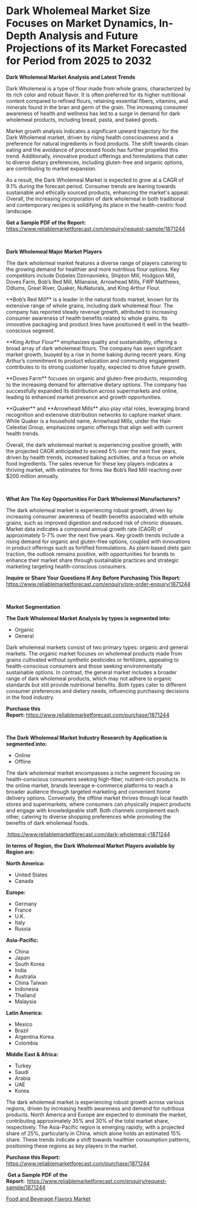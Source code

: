 <p><h1>Dark Wholemeal Market Size Focuses on Market Dynamics, In-Depth Analysis and Future Projections of its Market Forecasted for Period from 2025 to 2032</h1></p><p><strong>Dark Wholemeal Market Analysis and Latest Trends</strong></p>
<p><p>Dark Wholemeal is a type of flour made from whole grains, characterized by its rich color and robust flavor. It is often preferred for its higher nutritional content compared to refined flours, retaining essential fibers, vitamins, and minerals found in the bran and germ of the grain. The increasing consumer awareness of health and wellness has led to a surge in demand for dark wholemeal products, including bread, pasta, and baked goods.</p><p>Market growth analysis indicates a significant upward trajectory for the Dark Wholemeal market, driven by rising health consciousness and a preference for natural ingredients in food products. The shift towards clean eating and the avoidance of processed foods has further propelled this trend. Additionally, innovative product offerings and formulations that cater to diverse dietary preferences, including gluten-free and organic options, are contributing to market expansion.</p><p>As a result, the Dark Wholemeal Market is expected to grow at a CAGR of 9.1% during the forecast period. Consumer trends are leaning towards sustainable and ethically sourced products, enhancing the market's appeal. Overall, the increasing incorporation of dark wholemeal in both traditional and contemporary recipes is solidifying its place in the health-centric food landscape.</p></p>
<p><strong>Get a Sample PDF of the Report:&nbsp;</strong> <a href="https://www.reliablemarketforecast.com/enquiry/request-sample/1871244?utm_campaign=2290&utm_medium=2&utm_source=Github&utm_content=ia&utm_term=15022025&utm_id=dark-wholemeal">https://www.reliablemarketforecast.com/enquiry/request-sample/1871244</a></p>
<p>&nbsp;</p>
<p><strong>Dark Wholemeal Major Market Players</strong></p>
<p><p>The dark wholemeal market features a diverse range of players catering to the growing demand for healthier and more nutritious flour options. Key competitors include Dobeles Dzirnavnieks, Shipton Mill, Hodgson Mill, Doves Farm, Bob’s Red Mill, Milanaise, Arrowhead Mills, FWP Matthews, Odlums, Great River, Quaker, NuNaturals, and King Arthur Flour.</p><p>**Bob’s Red Mill** is a leader in the natural foods market, known for its extensive range of whole grains, including dark wholemeal flour. The company has reported steady revenue growth, attributed to increasing consumer awareness of health benefits related to whole grains. Its innovative packaging and product lines have positioned it well in the health-conscious segment.</p><p>**King Arthur Flour** emphasizes quality and sustainability, offering a broad array of dark wholemeal flours. The company has seen significant market growth, buoyed by a rise in home baking during recent years. King Arthur’s commitment to product education and community engagement contributes to its strong customer loyalty, expected to drive future growth.</p><p>**Doves Farm** focuses on organic and gluten-free products, responding to the increasing demand for alternative dietary options. The company has successfully expanded its distribution across supermarkets and online, leading to enhanced market presence and growth opportunities.</p><p>**Quaker** and **Arrowhead Mills** also play vital roles, leveraging brand recognition and extensive distribution networks to capture market share. While Quaker is a household name, Arrowhead Mills, under the Hain Celestial Group, emphasizes organic offerings that align well with current health trends. </p><p>Overall, the dark wholemeal market is experiencing positive growth, with the projected CAGR anticipated to exceed 5% over the next five years, driven by health trends, increased baking activities, and a focus on whole food ingredients. The sales revenue for these key players indicates a thriving market, with estimates for firms like Bob’s Red Mill reaching over $200 million annually.</p></p>
<p>&nbsp;</p>
<p><strong>What Are The Key Opportunities For Dark Wholemeal Manufacturers?</strong></p>
<p><p>The dark wholemeal market is experiencing robust growth, driven by increasing consumer awareness of health benefits associated with whole grains, such as improved digestion and reduced risk of chronic diseases. Market data indicates a compound annual growth rate (CAGR) of approximately 5-7% over the next five years. Key growth trends include a rising demand for organic and gluten-free options, coupled with innovations in product offerings such as fortified formulations. As plant-based diets gain traction, the outlook remains positive, with opportunities for brands to enhance their market share through sustainable practices and strategic marketing targeting health-conscious consumers.</p></p>
<p><strong>Inquire or Share Your Questions If Any Before Purchasing This Report:</strong> <a href="https://www.reliablemarketforecast.com/enquiry/pre-order-enquiry/1871244?utm_campaign=2290&utm_medium=2&utm_source=Github&utm_content=ia&utm_term=15022025&utm_id=dark-wholemeal">https://www.reliablemarketforecast.com/enquiry/pre-order-enquiry/1871244</a></p>
<p>&nbsp;</p>
<p><strong>Market Segmentation</strong></p>
<p><strong>The Dark Wholemeal Market Analysis by types is segmented into:</strong></p>
<p><ul><li>Organic</li><li>General</li></ul></p>
<p><p>Dark wholemeal markets consist of two primary types: organic and general markets. The organic market focuses on wholemeal products made from grains cultivated without synthetic pesticides or fertilizers, appealing to health-conscious consumers and those seeking environmentally sustainable options. In contrast, the general market includes a broader range of dark wholemeal products, which may not adhere to organic standards but still provide nutritional benefits. Both types cater to different consumer preferences and dietary needs, influencing purchasing decisions in the food industry.</p></p>
<p><strong>Purchase this Report:&nbsp;</strong><a href="https://www.reliablemarketforecast.com/purchase/1871244?utm_campaign=2290&utm_medium=2&utm_source=Github&utm_content=ia&utm_term=15022025&utm_id=dark-wholemeal">https://www.reliablemarketforecast.com/purchase/1871244</a></p>
<p>&nbsp;</p>
<p><strong>The Dark Wholemeal Market Industry Research by Application is segmented into:</strong></p>
<p><ul><li>Online</li><li>Offline</li></ul></p>
<p><p>The dark wholemeal market encompasses a niche segment focusing on health-conscious consumers seeking high-fiber, nutrient-rich products. In the online market, brands leverage e-commerce platforms to reach a broader audience through targeted marketing and convenient home delivery options. Conversely, the offline market thrives through local health stores and supermarkets, where consumers can physically inspect products and engage with knowledgeable staff. Both channels complement each other, catering to diverse shopping preferences while promoting the benefits of dark wholemeal foods.</p></p>
<p><a href="https://www.reliablemarketforecast.com/dark-wholemeal-r1871244?utm_campaign=2290&utm_medium=2&utm_source=Github&utm_content=ia&utm_term=15022025&utm_id=dark-wholemeal">&nbsp;https://www.reliablemarketforecast.com/dark-wholemeal-r1871244</a></p>
<p><strong>In terms of Region, the Dark Wholemeal Market Players available by Region are:</strong></p>
<p>
    <p> <strong> North America: </strong>
        <ul>
            <li>United States</li>
            <li>Canada</li>
        </ul>
        </p> 
    <p> <strong> Europe: </strong>
        <ul>
            <li>Germany</li>
            <li>France</li>
            <li>U.K.</li>
            <li>Italy</li>
            <li>Russia</li>
        </ul>
        </p> 
    <p> <strong> Asia-Pacific: </strong>
        <ul>
            <li>China</li>
            <li>Japan</li>
            <li>South Korea</li>
            <li>India</li>
            <li>Australia</li>
            <li>China Taiwan</li>
            <li>Indonesia</li>
            <li>Thailand</li>
            <li>Malaysia</li>
        </ul>
        </p> 
    <p> <strong> Latin America: </strong>
        <ul>
            <li>Mexico</li>
            <li>Brazil</li>
            <li>Argentina Korea</li>
            <li>Colombia</li>
        </ul>
        </p> 
    <p> <strong> Middle East & Africa: </strong>
        <ul>
            <li>Turkey</li>
            <li>Saudi</li>
            <li>Arabia</li>
            <li>UAE</li>
            <li>Korea</li>
        </ul>
    </p>
    </p>
<p><p>The dark wholemeal market is experiencing robust growth across various regions, driven by increasing health awareness and demand for nutritious products. North America and Europe are expected to dominate the market, contributing approximately 35% and 30% of the total market share, respectively. The Asia-Pacific region is emerging rapidly, with a projected share of 25%, particularly in China, which alone holds an estimated 15% share. These trends indicate a shift towards healthier consumption patterns, positioning these regions as key players in the market.</p></p>
<p><strong>Purchase this Report: </strong><a href="https://www.reliablemarketforecast.com/purchase/1871244?utm_campaign=2290&utm_medium=2&utm_source=Github&utm_content=ia&utm_term=15022025&utm_id=dark-wholemeal">https://www.reliablemarketforecast.com/purchase/1871244</a></p>
<p>&nbsp;<strong>Get a Sample PDF of the Report:&nbsp;&nbsp;</strong><a href="https://www.reliablemarketforecast.com/enquiry/request-sample/1871244?utm_campaign=2290&utm_medium=2&utm_source=Github&utm_content=ia&utm_term=15022025&utm_id=dark-wholemeal">https://www.reliablemarketforecast.com/enquiry/request-sample/1871244</a></p>
<p><strong></strong></p>
<p><p><a href="https://github.com/yazminwollma30/Market-Research-Report-List-1/blob/main/food-and-beverage-flavors-market.md?utm_campaign=2290&utm_medium=2&utm_source=Github&utm_content=ia&utm_term=15022025&utm_id=dark-wholemeal">Food and Beverage Flavors Market</a></p></p>